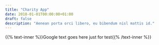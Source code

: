 ```yaml
---
title: "Charity App"
date: 2018-01-01T00:00:00+01:00
draft: false
description: "Aenean porta orci libero, eu bibendum nisl mattis id."
---
```

{{% text-inner %}}Google text goes here just for test{{% /text-inner %}}